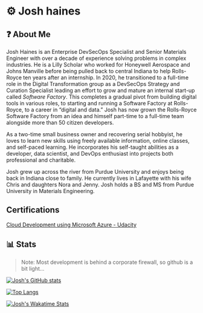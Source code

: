 # ⚙️ Josh haines

## ❓ About Me

Josh Haines is an Enterprise DevSecOps Specialist and Senior Materials Engineer with over a decade of experience solving problems in complex industries. He is a Lilly Scholar who worked for Honeywell Aerospace and Johns Manville before being pulled back to central Indiana to help Rolls-Royce ten years after an internship. In 2020, he transitioned to a full-time role in the Digital Transformation group as a DevSecOps Strategy and Curation Specialist leading an effort to grow and mature an internal start-up called _Software Factory_. This completes a gradual pivot from building digital tools in various roles, to starting and running a Software Factory at Rolls-Royce, to a career in “digital and data.”  Josh has now grown the Rolls-Royce Software Factory from an idea and himself part-time to a full-time team alongside more than 50 citizen developers.

As a two-time small business owner and recovering serial hobbyist, he loves to learn new skills using freely available information, online classes, and self-paced learning. He incorporates his self-taught abilities as a developer, data scientist, and DevOps enthusiast into projects both professional and charitable.

Josh grew up across the river from Purdue University and enjoys being back in Indiana close to family. He currently lives in Lafayette with his wife Chris and daughters Nora and Jenny. Josh holds a BS and MS from Purdue University in Materials Engineering.

## Certifications

[Cloud Development using Microsoft Azure - Udacity](https://confirm.udacity.com/Z2XKMDDC)

## 📊 Stats

>Note: Most development is behind a corporate firewall, so github is a bit light...
>
[![Josh's GitHub stats](https://github-readme-stats.vercel.app/api?username=jdhaines&show_icons=true&theme=synthwave)](http://JoshHaines.com)

[![Top Langs](https://github-readme-stats.vercel.app/api/top-langs/?username=jdhaines&theme=synthwave)](http://JoshHaines.com)

[![Josh's Wakatime Stats](https://github-readme-stats.vercel.app/api/wakatime?username=jdhaines&layout=compact&theme=synthwave)](http://JoshHaines.com)
